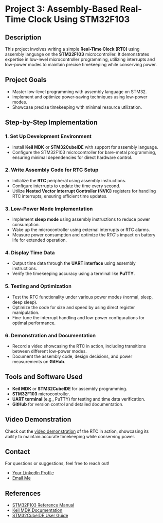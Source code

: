 # Project 3: Assembly-Based Real-Time Clock Using STM32F103

## Description
This project involves writing a simple **Real-Time Clock (RTC)** using assembly language on the **STM32F103** microcontroller. It demonstrates expertise in low-level microcontroller programming, utilizing interrupts and low-power modes to maintain precise timekeeping while conserving power.

## Project Goals
- Master low-level programming with assembly language on STM32.
- Implement and optimize power-saving techniques using low-power modes.
- Showcase precise timekeeping with minimal resource utilization.

## Step-by-Step Implementation

### 1. Set Up Development Environment
- Install **Keil MDK** or **STM32CubeIDE** with support for assembly language.
- Configure the STM32F103 microcontroller for bare-metal programming, ensuring minimal dependencies for direct hardware control.

### 2. Write Assembly Code for RTC Setup
- Initialize the **RTC** peripheral using assembly instructions.
- Configure interrupts to update the time every second.
- Utilize **Nested Vector Interrupt Controller (NVIC)** registers for handling RTC interrupts, ensuring efficient time updates.

### 3. Low-Power Mode Implementation
- Implement **sleep mode** using assembly instructions to reduce power consumption.
- Wake up the microcontroller using external interrupts or RTC alarms.
- Measure power consumption and optimize the RTC's impact on battery life for extended operation.

### 4. Display Time Data
- Output time data through the **UART interface** using assembly instructions.
- Verify the timekeeping accuracy using a terminal like **PuTTY**.

### 5. Testing and Optimization
- Test the RTC functionality under various power modes (normal, sleep, deep sleep).
- Optimize the code for size and speed by using direct register manipulation.
- Fine-tune the interrupt handling and low-power configurations for optimal performance.

### 6. Demonstration and Documentation
- Record a video showcasing the RTC in action, including transitions between different low-power modes.
- Document the assembly code, design decisions, and power measurements on **GitHub**.

## Tools and Software Used
- **Keil MDK** or **STM32CubeIDE** for assembly programming.
- **STM32F103** microcontroller.
- **UART terminal** (e.g., PuTTY) for testing and time data verification.
- **GitHub** for version control and detailed documentation.

## Video Demonstration
Check out the [video demonstration](https://www.youtube.com/) of the RTC in action, showcasing its ability to maintain accurate timekeeping while conserving power.

## Contact
For questions or suggestions, feel free to reach out!
- [Your LinkedIn Profile](https://www.linkedin.com/in/your-profile)
- [Email Me](mailto:user@example.com)

## References
- [STM32F103 Reference Manual](https://www.st.com/en/microcontrollers-microprocessors/stm32f103.html)
- [Keil MDK Documentation](https://www.keil.com/docs/pdf/MDK5_UserGuide.pdf)
- [STM32CubeIDE User Guide](https://www.st.com/resource/en/user_manual/dm00611858-stm32cubeide-user-manual-stmicroelectronics.pdf)
